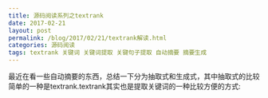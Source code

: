 ```yaml
---
title: 源码阅读系列之textrank
date: 2017-02-21
layout: post
permalink: /blog/2017/02/21/textrank解读.html
categories: 源码阅读
tags: textrank 关键词 关键词提取 关键句子提取 自动摘要 摘要生成
---
```


最近在看一些自动摘要的东西，总结一下分为抽取式和生成式，其中抽取式的比较简单的一种是textrank.textrank其实也是提取关键词的一种比较方便的方式: